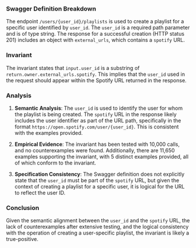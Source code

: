 ### Swagger Definition Breakdown
The endpoint `/users/{user_id}/playlists` is used to create a playlist for a specific user identified by `user_id`. The `user_id` is a required path parameter and is of type string. The response for a successful creation (HTTP status 201) includes an object with `external_urls`, which contains a `spotify` URL.

### Invariant
The invariant states that `input.user_id` is a substring of `return.owner.external_urls.spotify`. This implies that the `user_id` used in the request should appear within the Spotify URL returned in the response.

### Analysis
1. **Semantic Analysis**: The `user_id` is used to identify the user for whom the playlist is being created. The `spotify` URL in the response likely includes the user identifier as part of the URL path, specifically in the format `https://open.spotify.com/user/{user_id}`. This is consistent with the examples provided.

2. **Empirical Evidence**: The invariant has been tested with 10,000 calls, and no counterexamples were found. Additionally, there are 11,650 examples supporting the invariant, with 5 distinct examples provided, all of which conform to the invariant.

3. **Specification Consistency**: The Swagger definition does not explicitly state that the `user_id` must be part of the `spotify` URL, but given the context of creating a playlist for a specific user, it is logical for the URL to reflect the user ID.

### Conclusion
Given the semantic alignment between the `user_id` and the `spotify` URL, the lack of counterexamples after extensive testing, and the logical consistency with the operation of creating a user-specific playlist, the invariant is likely a true-positive.
